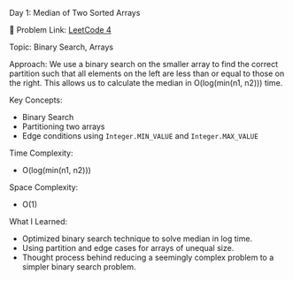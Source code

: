 Day 1: Median of Two Sorted Arrays

🔗 Problem Link: [LeetCode 4](https://leetcode.com/problems/median-of-two-sorted-arrays/)

Topic: Binary Search, Arrays


Approach:
We use a binary search on the smaller array to find the correct partition such that all elements on the left are less than or equal to those on the right. This allows us to calculate the median in O(log(min(n1, n2))) time.



Key Concepts:
- Binary Search
- Partitioning two arrays
- Edge conditions using `Integer.MIN_VALUE` and `Integer.MAX_VALUE`

Time Complexity:
- O(log(min(n1, n2)))

Space Complexity:
- O(1)



What I Learned:
- Optimized binary search technique to solve median in log time.
- Using partition and edge cases for arrays of unequal size.
- Thought process behind reducing a seemingly complex problem to a simpler binary search problem.
